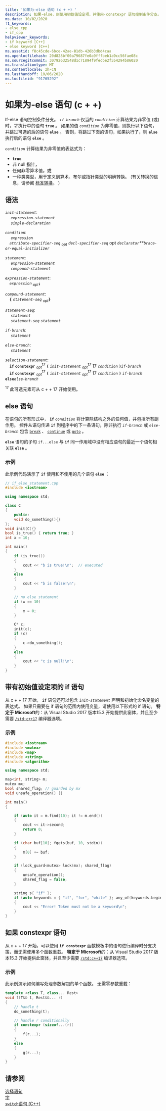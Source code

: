 ```yaml
---
title: '如果为-else 语句 (c + +) '
description: 如果-else，则使用初始值设定项，并使用-constexpr 语句控制条件分支。
ms.date: 10/02/2020
f1_keywords:
- else_cpp
- if_cpp
helpviewer_keywords:
- if keyword [C++]
- else keyword [C++]
ms.assetid: f8c45cde-6bce-42ae-81db-426b3dbd4caa
ms.openlocfilehash: 20d828bf00a79687fe0a9fffbeb1a9cc56fae08c
ms.sourcegitcommit: 30792632548d1c71894f9fecbe2f554294b86020
ms.translationtype: MT
ms.contentlocale: zh-CN
ms.lasthandoff: 10/06/2020
ms.locfileid: "91765292"
---
```

# <a name="if-else-statement-c"></a>如果为-else 语句 (c + +) 

If-else 语句控制条件分支。 *`if-branch`* 仅当的 *`condition`* 计算结果为非零值 (或) 时，才执行中的语句 **`true`** 。 如果的值 *`condition`* 为非零值，则执行以下语句，并跳过可选的后的语句 **`else`** 。 否则，将跳过下面的语句，如果执行了，则 **`else`** 执行后的语句 **`else`** 。

*`condition`* 计算结果为非零值的表达式为：

- **`true`**
- 非 null 指针，
- 任何非零算术值，或
- 一种类类型，用于定义到算术、布尔或指针类型的明确转换。  (有关转换的信息，请参阅 [标准转换](../cpp/standard-conversions.md)。 ) 

## <a name="syntax"></a>语法

*`init-statement`*:\
&emsp; *`expression-statement`*\
&emsp; *`simple-declaration`*

*`condition`*:\
&emsp; *`expression`*\
&emsp;*`attribute-specifier-seq`* <sub>*opt*</sub> *`decl-specifier-seq`* opt *`declarator`**`brace-or-equal-initializer`*

*`statement`*:\
&emsp; *`expression-statement`*\
&emsp; *`compound-statement`*

*`expression-statement`*:\
&emsp;*`expression`* <sub>*opt*</sub>**`;`**

*`compound-statement`*:\
&emsp;**`{`** *`statement-seq`* <sub>*opt*</sub>**`}`**

*`statement-seq`*:\
&emsp; *`statement`*\
&emsp; *`statement-seq`* *`statement`*

*`if-branch`*:\
&emsp; *`statement`*

*`else-branch`*:\
&emsp; *`statement`*

*`selection-statement`*:\
&emsp;**`if`** **`constexpr`** <sub>*opt*</sub><sup>17</sup> **`(`** *`init-statement`* <sub>*opt*</sub><sup>17</sup> 17 *`condition`* **`)`***`if-branch`*\
&emsp;**`if`** **`constexpr`** <sub>*opt*</sub><sup>17</sup> **`(`** *`init-statement`* <sub>*opt*</sub><sup>17</sup> 17 *`condition`* **`)`** *`if-branch`* **`else`***`else-branch`*

<sup>17</sup> 此可选元素可从 c + + 17 开始使用。

## <a name="if-else-statements"></a>else 语句

在语句的所有形式中， **`if`** *`condition`* 将计算除结构之外的任何值，并包括所有副作用。 控件从语句传递 **`if`** 到程序中的下一条语句，除非执行 *`if-branch`* 或 *`else-branch`* 包含 [`break`](../cpp/break-statement-cpp.md) 、 [`continue`](../cpp/continue-statement-cpp.md) 或 [`goto`](../cpp/goto-statement-cpp.md) 。

**`else`** 语句的子句 `if...else` 与 **`if`** 同一作用域中没有相应语句的最近一个语句相关联 **`else`** 。

### <a name="example"></a>示例

此示例代码演示了 **`if`** 使用和不使用的几个语句 **`else`** ：

```cpp
// if_else_statement.cpp
#include <iostream>

using namespace std;

class C
{
    public:
    void do_something(){}
};
void init(C){}
bool is_true() { return true; }
int x = 10;

int main()
{
    if (is_true())
    {
        cout << "b is true!\n";  // executed
    }
    else
    {
        cout << "b is false!\n";
    }

    // no else statement
    if (x == 10)
    {
        x = 0;
    }

    C* c;
    init(c);
    if (c)
    {
        c->do_something();
    }
    else
    {
        cout << "c is null!\n";
    }
}
```

## <a name="if-statement-with-an-initializer"></a><a name="if_with_init"></a> 带有初始值设定项的 if 语句

从 c + + 17 开始， **`if`** 语句还可以包含 *`init-statement`* 声明和初始化命名变量的表达式。 如果只需要在 if 语句的范围内使用变量，请使用以下形式的 if 语句。 **特定于 Microsoft**的：从 Visual Studio 2017 版本15.3 开始提供此窗体，并且至少需要 [`/std:c++17`](../build/reference/std-specify-language-standard-version.md) 编译器选项。

### <a name="example"></a>示例

```cpp
#include <iostream>
#include <mutex>
#include <map>
#include <string>
#include <algorithm>

using namespace std;

map<int, string> m;
mutex mx;
bool shared_flag; // guarded by mx
void unsafe_operation() {}

int main()
{

    if (auto it = m.find(10); it != m.end())
    {
        cout << it->second;
        return 0;
    }

    if (char buf[10]; fgets(buf, 10, stdin))
    {
        m[0] += buf;
    }

    if (lock_guard<mutex> lock(mx); shared_flag)
    {
        unsafe_operation();
        shared_flag = false;
    }

    string s{ "if" };
    if (auto keywords = { "if", "for", "while" }; any_of(keywords.begin(), keywords.end(), [&s](const char* kw) { return s == kw; }))
    {
        cout << "Error! Token must not be a keyword\n";
    }
}
```

## <a name="a-nameif_constexpr-if-constexpr-statements"></a><a name="if_constexpr"> 如果 constexpr 语句

从 c + + 17 开始，可以使用 **`if constexpr`** 函数模板中的语句进行编译时分支决策，而无需使用多个函数重载。 **特定于 Microsoft**的：从 Visual Studio 2017 版本15.3 开始提供此窗体，并且至少需要 [`/std:c++17`](../build/reference/std-specify-language-standard-version.md) 编译器选项。

### <a name="example"></a>示例

此示例演示如何编写处理参数解包的单个函数。 无需零参数重载：

```cpp
template <class T, class... Rest>
void f(T&& t, Rest&&... r)
{
    // handle t
    do_something(t);

    // handle r conditionally
    if constexpr (sizeof...(r))
    {
        f(r...);
    }
    else
    {
        g(r...);
    }
}
```

## <a name="see-also"></a>请参阅

[选择语句](../cpp/selection-statements-cpp.md)\
[字](../cpp/keywords-cpp.md)\
[`switch`语句 (C++)](../cpp/switch-statement-cpp.md)
